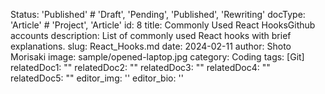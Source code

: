 Status: 'Published' # 'Draft', 'Pending', 'Published', 'Rewriting'
docType: 'Article' # 'Project', 'Article'
id: 8
title: Commonly Used React HooksGithub accounts
description: List of commonly used React hooks with brief explanations.
slug: React_Hooks.md
date: 2024-02-11
author: Shoto Morisaki
image: sample/opened-laptop.jpg
category: Coding
tags: [Git]
relatedDoc1: ""
relatedDoc2: ""
relatedDoc3: ""
relatedDoc4: ""
relatedDoc5: ""
editor_img: ''
editor_bio: ''